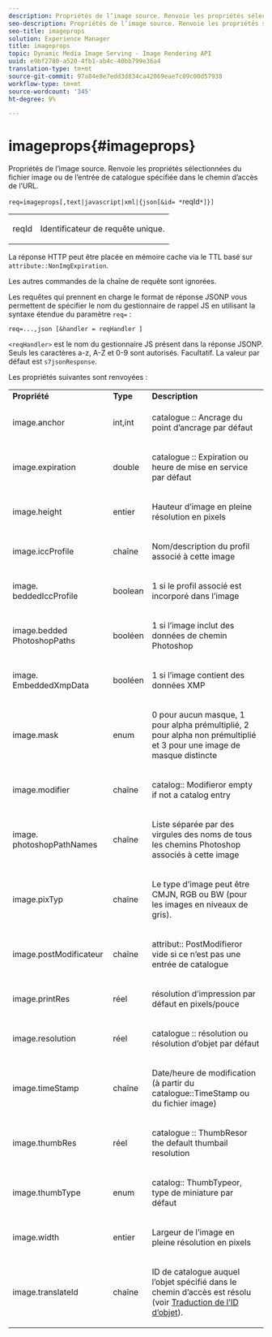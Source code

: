 ```yaml
---
description: Propriétés de l’image source. Renvoie les propriétés sélectionnées du fichier image ou de l’entrée de catalogue spécifiée dans le chemin d’accès de l’URL.
seo-description: Propriétés de l’image source. Renvoie les propriétés sélectionnées du fichier image ou de l’entrée de catalogue spécifiée dans le chemin d’accès de l’URL.
seo-title: imageprops
solution: Experience Manager
title: imageprops
topic: Dynamic Media Image Serving - Image Rendering API
uuid: e9bf2780-a520-4fb1-ab4c-40bb799e36a4
translation-type: tm+mt
source-git-commit: 97a84e8e7edd3d834ca42069eae7c09c00d57938
workflow-type: tm+mt
source-wordcount: '345'
ht-degree: 9%

---
```



# imageprops{#imageprops}

Propriétés de l’image source. Renvoie les propriétés sélectionnées du fichier image ou de l’entrée de catalogue spécifiée dans le chemin d’accès de l’URL.

`req=imageprops[,text|javascript|xml|{json[&id= *`reqId`*]}]`

<table id="simpletable_8E03127D50444CA7878A6B08E866EE2E"> 
 <tr class="strow"> 
  <td class="stentry"> <p><span class="codeph"><span class="varname"> reqId</span></span> </p> </td> 
  <td class="stentry"> <p>Identificateur de requête unique. </p></td> 
 </tr> 
</table>

La réponse HTTP peut être placée en mémoire cache via le TTL basé sur `attribute::NonImgExpiration`.

Les autres commandes de la chaîne de requête sont ignorées.

Les requêtes qui prennent en charge le format de réponse JSONP vous permettent de spécifier le nom du gestionnaire de rappel JS en utilisant la syntaxe étendue du paramètre `req=` :

`req=...,json [&handler = reqHandler ]`

`<reqHandler>` est le nom du gestionnaire JS présent dans la réponse JSONP. Seuls les caractères a-z, A-Z et 0-9 sont autorisés. Facultatif. La valeur par défaut est `s7jsonResponse`.

Les propriétés suivantes sont renvoyées :

<table id="table_5F289E2E21594A5598DF98E65DEDDFA0"> 
 <tbody> 
  <tr> 
   <td> <b> Propriété</b> </td> 
   <td> <b> Type</b> </td> 
   <td> <b> Description</b> </td> 
  </tr> 
  <tr> 
   <td> <p> <span class="codeph"> image.anchor</span> </p> </td> 
   <td> <p> int,int </p> </td> 
   <td> <p> <span class="codeph"> catalogue ::</span> Ancrage du point d’ancrage par défaut </p> </td> 
  </tr> 
  <tr> 
   <td> <p> <span class="codeph"> image.expiration</span> </p> </td> 
   <td> <p> double </p> </td> 
   <td> <p> <span class="codeph"> catalogue ::</span> Expiration ou heure de mise en service par défaut </p> </td> 
  </tr> 
  <tr> 
   <td> <p> <span class="codeph"> image.height</span> </p> </td> 
   <td> <p> entier </p> </td> 
   <td> <p>Hauteur d’image en pleine résolution en pixels </p> </td> 
  </tr> 
  <tr> 
   <td> <p> <span class="codeph"> image.iccProfile</span> </p> </td> 
   <td> <p> chaîne </p> </td> 
   <td> <p> Nom/description du profil associé à cette image </p> </td> 
  </tr> 
  <tr> 
   <td> <p> <span class="codeph"> image. beddedIccProfile</span> </p> </td> 
   <td> <p> boolean </p> </td> 
   <td> <p> 1 si le profil associé est incorporé dans l’image </p> </td> 
  </tr> 
  <tr> 
   <td> <p> <span class="codeph"> image.bedded PhotoshopPaths</span> </p> </td> 
   <td> <p> booléen </p> </td> 
   <td> <p> 1 si l’image inclut des données de chemin Photoshop </p> </td> 
  </tr> 
  <tr> 
   <td> <p> <span class="codeph"> image. EmbeddedXmpData</span> </p> </td> 
   <td> <p> booléen </p> </td> 
   <td> <p> 1 si l’image contient des données XMP </p> </td> 
  </tr> 
  <tr> 
   <td> <p> <span class="codeph"> image.mask</span> </p> </td> 
   <td> <p> enum </p> </td> 
   <td> <p> 0 pour aucun masque, 1 pour alpha prémultiplié, 2 pour alpha non prémultiplié et 3 pour une image de masque distincte </p> </td> 
  </tr> 
  <tr> 
   <td> <p> <span class="codeph"> image.modifier</span> </p> </td> 
   <td> <p> chaîne </p> </td> 
   <td> <p> <span class="codeph"> catalog::</span> Modifieror empty if not a catalog entry </p> </td> 
  </tr> 
  <tr> 
   <td> <p> <span class="codeph"> image. photoshopPathNames</span> </p> </td> 
   <td> <p> chaîne </p> </td> 
   <td> <p> Liste séparée par des virgules des noms de tous les chemins Photoshop associés à cette image </p> </td> 
  </tr> 
  <tr> 
   <td> <p> <span class="codeph"> image.pixTyp</span> </p> </td> 
   <td> <p> chaîne </p> </td> 
   <td> <p> Le type d’image peut être CMJN, RGB ou BW (pour les images en niveaux de gris). </p> </td> 
  </tr> 
  <tr> 
   <td> <p> <span class="codeph"> image.postModificateur</span> </p> </td> 
   <td> <p> chaîne </p> </td> 
   <td> <p> <span class="codeph"> attribut::</span> PostModifieror vide si ce n’est pas une entrée de catalogue </p> </td> 
  </tr> 
  <tr> 
   <td> <p> <span class="codeph"> image.printRes</span> </p> </td> 
   <td> <p> réel </p> </td> 
   <td> <p> résolution d’impression par défaut en pixels/pouce </p> </td> 
  </tr> 
  <tr> 
   <td> <p> <span class="codeph"> image.resolution</span> </p> </td> 
   <td> <p> réel </p> </td> 
   <td> <p> <span class="codeph"> catalogue ::</span> résolution ou résolution d’objet par défaut </p> </td> 
  </tr> 
  <tr> 
   <td> <p> <span class="codeph"> image.timeStamp</span> </p> </td> 
   <td> <p> chaîne </p> </td> 
   <td> <p>Date/heure de modification (à partir du <span class="codeph"> catalogue::TimeStamp</span> ou du fichier image) </p> </td> 
  </tr> 
  <tr> 
   <td> <p> <span class="codeph"> image.thumbRes</span> </p> </td> 
   <td> <p> réel </p> </td> 
   <td> <p> <span class="codeph"> catalogue ::</span> ThumbResor the default thumbail resolution </p> </td> 
  </tr> 
  <tr> 
   <td> <p> <span class="codeph"> image.thumbType</span> </p> </td> 
   <td> <p> enum </p> </td> 
   <td> <p> <span class="codeph"> catalog::</span> ThumbTypeor, type de miniature par défaut </p> </td> 
  </tr> 
  <tr> 
   <td> <p> <span class="codeph"> image.width</span> </p> </td> 
   <td> <p> entier </p> </td> 
   <td> <p> Largeur de l’image en pleine résolution en pixels </p> </td> 
  </tr> 
  <tr> 
   <td> <p> <span class="codeph"> image.translateId</span> </p> </td> 
   <td> <p> chaîne </p> </td> 
   <td> <p> ID de catalogue auquel l’objet <span class="varname"> </span> spécifié dans le chemin d’accès est résolu (voir <a href="../../../../../../is-api/http-ref/image-serving-api-ref/c-http-protocol-reference/c-syntax-and-features/r-object-id-translation.md#reference-cf3e34e6cbb346d69ded9982bfdef414" type="reference" format="dita" scope="local"> Traduction de l’ID d’objet</a>). </p> </td> 
  </tr> 
 </tbody> 
</table>


